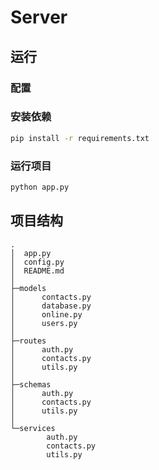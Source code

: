 # Server

## 运行

### 配置



### 安装依赖

```bash
pip install -r requirements.txt
```

### 运行项目

```bash
python app.py
```

## 项目结构

```
.
│  app.py
│  config.py
│  README.md
│
├─models
│      contacts.py
│      database.py
│      online.py
│      users.py
│
├─routes
│      auth.py
│      contacts.py
│      utils.py
│
├─schemas
│      auth.py
│      contacts.py
│      utils.py
│
└─services
        auth.py
        contacts.py
        utils.py
```

